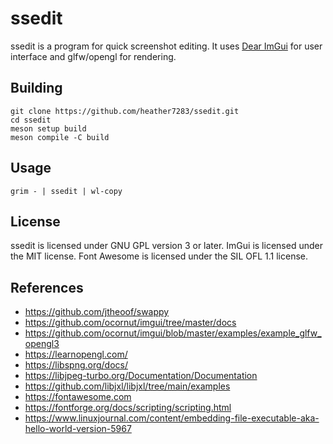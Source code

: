# ssedit
ssedit is a program for quick screenshot editing.
It uses [Dear ImGui] for user interface and glfw/opengl for rendering.

## Building
```
git clone https://github.com/heather7283/ssedit.git
cd ssedit
meson setup build
meson compile -C build
```

## Usage
```
grim - | ssedit | wl-copy
```

## License
ssedit is licensed under GNU GPL version 3 or later.
ImGui is licensed under the MIT license.
Font Awesome is licensed under the SIL OFL 1.1 license.

## References
- https://github.com/jtheoof/swappy
- https://github.com/ocornut/imgui/tree/master/docs
- https://github.com/ocornut/imgui/blob/master/examples/example_glfw_opengl3
- https://learnopengl.com/
- https://libspng.org/docs/
- https://libjpeg-turbo.org/Documentation/Documentation
- https://github.com/libjxl/libjxl/tree/main/examples
- https://fontawesome.com
- https://fontforge.org/docs/scripting/scripting.html
- https://www.linuxjournal.com/content/embedding-file-executable-aka-hello-world-version-5967

[Dear ImGui]: https://github.com/ocornut/imgui
